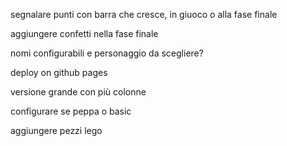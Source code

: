 segnalare punti con barra che cresce, in giuoco o alla fase finale

aggiungere confetti nella fase finale

nomi configurabili e personaggio da scegliere?

deploy on github pages

versione grande con più colonne

configurare se peppa o basic

aggiungere pezzi lego
